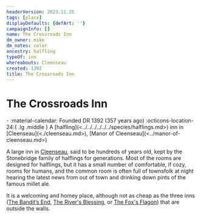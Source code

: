 ```yaml
---
headerVersion: 2023.11.25
tags: [place]
displayDefaults: {defArt: ''}
campaignInfo: []
name: The Crossroads Inn
dm_owner: mike
dm_notes: color
ancestry: halfling
typeOf: inn
whereabouts: Cleenseau
created: 1392
title: The Crossroads Inn
---
```

# The Crossroads Inn
<div class="grid cards ext-narrow-margin ext-one-column" markdown>
-  
   :material-calendar: Founded DR 1392 (357 years ago)  
    :octicons-location-24:{ .lg .middle } A [halfling](<../../../../../../species/halflings.md>) inn in [Cleenseau](<./cleenseau.md>), [Manor of Cleenseau](<../manor-of-cleenseau.md>)  
</div>


A large inn in [Cleenseau](<./cleenseau.md>), said to be hundreds of years old, kept by the Stonebridge family of halflings for generations. Most of the rooms are designed for halflings, but it has a small number of comfortable, if cozy, rooms for humans, and the common room is often full of townsfolk at night hearing the latest news from out of town and drinking down pints of the famous millet ale.

It is a welcoming and homey place, although not as cheap as the three inns ([The Bandit’s End](<./the-bandits-end.md>), [The River's Blessing](<./the-river-s-blessing.md>), or [The Fox's Flagon](<./the-fox-s-flagon.md>)) that are outside the walls.


  

